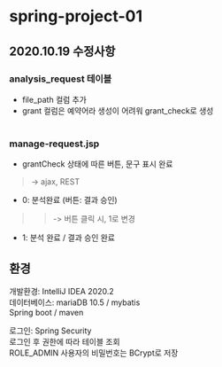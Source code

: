 # spring-project-01

## 2020.10.19 수정사항

### analysis_request 테이블<br>
- file_path 컬럼 추가<br>
- grant 컬럼은 예약어라 생성이 어려워 grant_check로 생성<br><br>

### manage-request.jsp<br>
- grantCheck 상태에 따른 버튼, 문구 표시 완료<br>
> -> ajax, REST<br>
- 0: 분석완료 (버튼: 결과 승인)<br>
>> -> 버튼 클릭 시, 1로 변경<br>
- 1: 분석 완료 / 결과 승인 완료<br>


## 환경
개발환경: IntelliJ IDEA 2020.2 <br>
데이터베이스: mariaDB 10.5 / mybatis <br>
Spring boot / maven <br>

로그인: Spring Security <br>
로그인 후 권한에 따라 테이블 조회 <br>
ROLE_ADMIN 사용자의 비밀번호는 BCrypt로 저장
